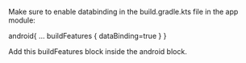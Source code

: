 Make sure to enable databinding in the build.gradle.kts file in the app module:

android{
  ...
  buildFeatures
  {
      dataBinding=true
  }
}

Add this buildFeatures block inside the android block.
